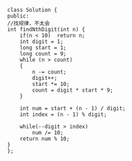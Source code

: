     class Solution {
    public:
    //找规律，不太会
    int findNthDigit(int n) {
        if(n < 10)  return n;
        int digit = 1;
        long start = 1;
        long count = 9;
        while (n > count) 
        {
            n -= count;
            digit++;
            start *= 10;
            count = digit * start * 9;
        }
        
        int num = start + (n - 1) / digit;
        int index = (n - 1) % digit;

        while(--digit > index)
            num /= 10;
        return num % 10;
    }
    };
